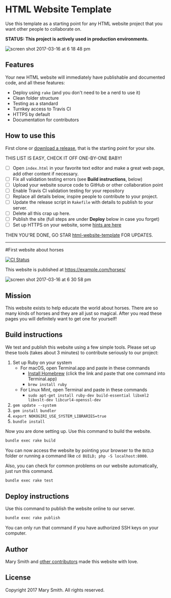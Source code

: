 # HTML Website Template
Use this template as a starting point for any HTML website project that you want other people to collaborate on.

**STATUS: This project is actively used in production environments.**

![screen shot 2017-03-16 at 6 18 48 pm](https://cloud.githubusercontent.com/assets/382183/24020995/10551b8a-0a75-11e7-812a-9999fc12c2e2.png)

## Features

Your new HTML website will immediately have publishable and documented code, and all these features:

 - Deploy using `rake` (and you don't need to be a nerd to use it)
 - Clean folder structure
 - Testing as a standard
 - Turnkey access to Travis CI
 - HTTPS by default
 - Documentation for contributors

## How to use this

First clone or [download a release](https://github.com/fulldecent/html-website-template/releases), that is the starting point for your site.

THIS LIST IS EASY, CHECK IT OFF ONE-BY-ONE BABY!

 - [ ] Open `index.html` in your favorite text editor and make a great web page, add other content if necessary.
 - [ ] Fix all validation testing errors (see **Build instructions**, below)
 - [ ] Upload your website source code to GitHub or other collaboration point
 - [ ] Enable Travis CI validation testing for your repository
 - [ ] Replace all details below, inspire people to contribute to your project.
 - [ ] Update the release script in `Rakefile` with details to publish to your server.
 - [ ] Delete all this crap up here.
 - [ ] Publish the site (full steps are under **Deploy** below in case you forget)
 - [ ] Set up HTTPS on your website, some [hints are here](https://github.com/fulldecent/html-website-template/wiki/How-to-set-up-HTTPS)

THEN YOU'RE DONE, GO STAR [html-website-template](https://github.com/fulldecent/html-website-template) FOR UPDATES.

---

#First website about horses

[![CI Status](http://img.shields.io/travis/fulldecent/html-website-template.svg?style=flat)](https://travis-ci.org/fulldecent/html-website-template)

This website is published at https://example.com/horses/

![screen shot 2017-03-16 at 6 30 58 pm](https://cloud.githubusercontent.com/assets/382183/24021325/cb3aaa9a-0a76-11e7-8182-6138b1d3c0c2.png)

## Mission

This website exists to help educate the world about horses. There are so many kinds of horses and they are all just so magical. After you read these pages you will definitely want to get one for yourself!

## Build instructions

We test and publish this website using a few simple tools. Please set up these tools (takes about 3 minutes) to contribute seriously to our project:

1. Set up Ruby on your system
   * For macOS, open Terminal.app and paste in these commands
     * [Install Homebrew](https://brew.sh/) (click the link and paste that one command into Terminal.app)
     * `brew install ruby`
   * For Linux Mint, open Terminal and paste in these commands
     * `sudo apt-get install ruby-dev build-essential libxml2 libxslt-dev libcurl4-openssl-dev`
2. `gem update --system`
2. `gem install bundler`
3. `export NOKOGIRI_USE_SYSTEM_LIBRARIES=true`
3. `bundle install`

Now you are done setting up. Use this command to build the website.

```sh
bundle exec rake build
```

You can now access the website by pointing your browser to the `BUILD` folder or running a command like `cd BUILD; php -S localhost:8000`.

Also, you can check for common problems on our website automatically, just run this command.

```sh
bundle exec rake test
```

## Deploy instructions

Use this command to publish the website online to our server.

```sh
bundle exec rake publish
```

You can only run that command if you have authorized SSH keys on your computer.

## Author

Mary Smith and [other contributors](https://github.com/fulldecent/html-website-template/graphs/contributors) made this website with love.

## License

Copyright 2017 Mary Smith. All rights reserved.
